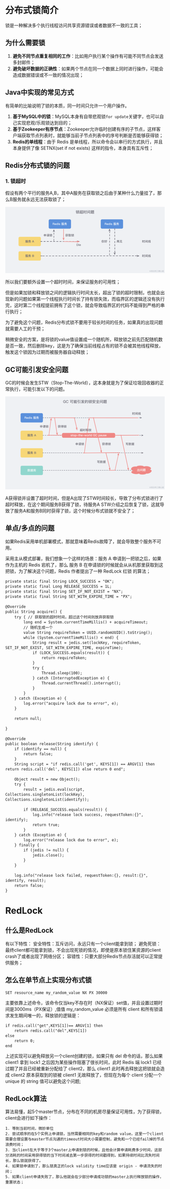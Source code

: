 # 分布式锁简介
锁是一种解决多个执行线程访问共享资源错误或者数据不一致的工具；

## 为什么需要锁
1. **避免不同节点重复相同的工作**：比如用户执行某个操作有可能不同节点会发送多封邮件；
2. **避免破坏数据的正确性**：如果两个节点在同一个数据上同时进行操作，可能会造成数据错误或不一致的情况出现；

## Java中实现的常见方式

有简单的比喻说明了锁的本质，同一时间只允许一个用户操作。
1. **基于MySQL中的锁**：MySQL本身有自带悲观锁`for update`关键字，也可以自己实现悲观/乐观锁达到目的；
2. **基于Zookeeper有序节点**：Zookeeper允许临时创建有序的子节点，这样客户端获取节点列表时，就能够当前子节点列表中的序号判断是否能够获得锁；
3. **Redis的单线程**：由于 Redis 是单线程，所以命令会以串行的方式执行，并且本身提供了像 SETNX(set if not exists) 这样的指令，本身具有互斥性；

## Redis分布式锁的问题
### 1. 锁超时
假设有两个平行的服务A,B，其中A服务在获取锁之后由于某种什么力量挂了，那么B服务就永远无法获取锁了；

![20200301140814](img/20200301140814.png)

所以我们要额外设置一个超时时间，来保证服务的可用性；

但是如果加锁和释放锁之间的逻辑执行时间太长，超出了锁的超时限制，也就会出现新的问题如果第一个线程执行时间长了持有锁失效，而临界区的逻辑还没有执行完，这时第二个线程提前拥有了这个锁，就会导致临界区的代码不能得到严格的串行执行；

为了避免这个问题，Redis分布式锁不要用于较长时间的任务，如果真的出现问题就需要人工的干预；

稍微安全的方案，是将锁的value值设置成一个随机所，释放锁之前先匹配随机数是否一致，然后删除key，这是为了确保当前线程占有的锁不会被其他线程释放，触发这个锁因为过期而被服务器自动释放；

## GC可能引发安全问题

GC的时候会发生STW（Stop-The-World），这本身就是为了保证垃圾回收器的正常执行，可能引发以下的问题。

![20200301140819](img/20200301140819.png)

A获得锁并设置了超时时间，但是A出现了STW时间较长，导致了分布式锁进行了超时释放，在这个期间服务B获得了锁，待服务A STW介绍之后恢复了锁，这就导致了服务A和服务B同时获得了锁，这个时候分布式锁就不安全了；

## 单点/多点的问题
如果Redis采用单机部署模式，那就意味着Redis故障了，就会导致整个服务不可用。

采用主从模式部署，我们想象一个这样的场景：服务 A 申请到一把锁之后，如果作为主机的 Redis 宕机了，那么 服务 B 在申请锁的时候就会从从机那里获取到这把锁，为了解决这个问题，Redis 作者提出了一种 RedLock 红锁 的算法；

    private static final String LOCK_SUCCESS = "OK"; 
    private static final Long RELEASE_SUCCESS = 1L; 
    private static final String SET_IF_NOT_EXIST = "NX"; 
    private static final String SET_WITH_EXPIRE_TIME = "PX"; 
    
    @Override 
    public String acquire() { 
        try { // 获取锁的超时时间，超过这个时间则放弃获取锁 
            long end = System.currentTimeMillis() + acquireTimeout; 
            // 随机生成一个 
            value String requireToken = UUID.randomUUID().toString(); 
            while (System.currentTimeMillis() < end) { 
                String result = jedis.set(lockKey, requireToken, SET_IF_NOT_EXIST, SET_WITH_EXPIRE_TIME, expireTime); 
                if (LOCK_SUCCESS.equals(result)) { 
                    return requireToken; 
                } 
                try { 
                    Thread.sleep(100); 
                } catch (InterruptedException e) { 
                    Thread.currentThread().interrupt(); 
                } 
            } 
        } catch (Exception e) { 
            log.error("acquire lock due to error", e); 
        } 
        
        return null; 
        
    } 
    
    @Override 
    public boolean release(String identify) { 
        if (identify == null) { 
            return false; 
        } 
        String script = "if redis.call('get', KEYS[1]) == ARGV[1] then return redis.call('del', KEYS[1]) else return 0 end"; 
        
        Object result = new Object(); 
        try { 
            result = jedis.eval(script, Collections.singletonList(lockKey), Collections.singletonList(identify)); 
            
            if (RELEASE_SUCCESS.equals(result)) { 
                log.info("release lock success, requestToken:{}", identify); 
                return true; 
            } 
        } catch (Exception e) { 
            log.error("release lock due to error", e); 
        } finally { 
            if (jedis != null) { 
                jedis.close(); 
            } 
        } 
        
        log.info("release lock failed, requestToken:{}, result:{}", identify, result);
        return false; 
    }

# RedLock

## 什么是RedLock
有以下特性：
安全特性：互斥访问，永远只有一个client能拿到锁；
避免死锁：最终client都可能拿到锁，不会出现死锁的情况，即使是原本锁住某资源的client crash了或者出现了网络分区；
容错性：只要大部分Redis节点存活就可以正常提供服务；

## 怎么在单节点上实现分布式锁

    SET resource_name my_random_value NX PX 30000

主要依靠上述命令，该命令仅当key不存在时（NX保证）set值，并且设置过期时间是3000ms（PX保证）,值值 my_random_value 必须是所有 client 和所有锁请求发生期间唯一的，释放锁的逻辑是：

    if redis.call("get",KEYS[1])== ARGV[1] then 
        return redis.call("del",KEYS[1])
    else
        return 0;
    end

上述实现可以避免释放另一个client创建的锁，如果只有 del 命令的话，那么如果 client1 拿到 lock1 之后因为某些操作阻塞了很长时间，此时 Redis 端 lock1 已经过期了并且已经被重新分配给了 client2，那么 client1 此时再去释放这把锁就会造成 client2 原本获取到的锁被 client1 无故释放了，但现在为每个 client 分配一个 unique 的 string 值可以避免这个问题;

## RedLock算法
算法易懂，起5个master节点，分布在不同的机房尽量保证可用性，为了获得锁，client会进行如下操作：

    1. 等到当前时间，微妙单位
    2. 尝试顺序的在5个实例上申请锁，当然需要相同的key和random value，这里一个client需要合理设置与master节点沟通的timeout时间大小需要控制，避免和一个已经fail掉的节点浪费时间；
    3. 当client在大于等于3个master上申请到锁的时候，且他会计算申请耗费多少时间，这部分消耗的时间采用获得锁的当下时间减去第一步获得的时间戳得到，如果持续时间比流失时间长，那么锁就获得了。
    4. 如果锁申请到了，那么锁真正的lock validity time应该是 origin - 申请流失的时间；
    5. 如果client申请失败了，那么他就会在少部分申请成功锁的master上执行释放锁的操作，重置状态；









